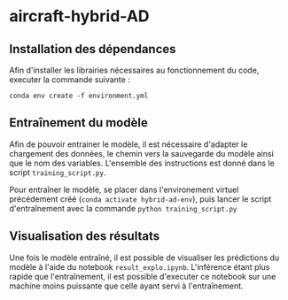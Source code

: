 # aircraft-hybrid-AD

## Installation des dépendances

Afin d'installer les librairies nécessaires au fonctionnement du code, executer la commande suivante :

```
conda env create -f environment.yml
```

## Entraînement du modèle

Afin de pouvoir entrainer le modèle, il est nécessaire d'adapter le chargement des données, le chemin vers la sauvegarde du modèle ainsi que le nom des variables. L'ensemble des instructions est donné dans le script `training_script.py`.

Pour entraîner le modèle, se placer dans l'environement virtuel précédement créé (`conda activate hybrid-ad-env`), puis lancer le script d'entraînement avec la commande `python training_script.py`

## Visualisation des résultats

Une fois le modèle entraîné, il est possible de visualiser les prédictions du modèle à l'aide du notebook `result_explo.ipynb`. L'inférence étant plus rapide que l'entraînement, il est possible d'executer ce notebook sur une machine moins puissante que celle ayant servi à l'entraînement.